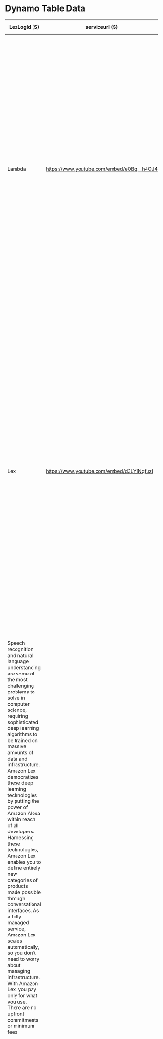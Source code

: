 # Dynamo Table Data

|LexLogId (S)	|serviceurl (S)	|servicevalue (S)	|
|---	|---	|---	|
|Lambda	|https://www.youtube.com/embed/eOBq__h4OJ4	|AWS Lambda lets you run code without provisioning or managing servers. You pay only for the compute time you consume - there is no charge when your code is not running.  With Lambda, you can run code for virtually any type of application or backend service - all with zero administration. Just upload your code and Lambda takes care of everything required to run and scale your code with high availability. You can set up your code to automatically trigger from other AWS services or call it directly from any web or mobile app.	|
|Lex	|https://www.youtube.com/embed/d3LYlNqfuzI	|Amazon Lex is a service for building conversational interfaces into any application using voice and text. Amazon Lex provides the advanced deep learning functionalities of automatic speech recognition (ASR) for converting speech to text, and natural language understanding (NLU) to recognize the intent of the text, to enable you to build applications with highly engaging user experiences and lifelike conversational interactions. With Amazon Lex, the same deep learning technologies that power Amazon Alexa are now available to any developer, enabling you to quickly and easily build sophisticated, natural language, conversational bots (chatbots).
Speech recognition and natural language understanding are some of the most challenging problems to solve in computer science, requiring sophisticated deep learning algorithms to be trained on massive amounts of data and infrastructure. Amazon Lex democratizes these deep learning technologies by putting the power of Amazon Alexa within reach of all developers. Harnessing these technologies, Amazon Lex enables you to define entirely new categories of products made possible through conversational interfaces. As a fully managed service, Amazon Lex scales automatically, so you don't need to worry about managing infrastructure. With Amazon Lex, you pay only for what you use. There are no upfront commitments or minimum fees	|
|Sumerian	|https://www.youtube.com/embed/_Q3QKFp3zlo	|Amazon Sumerian lets you create and run virtual reality (VR), augmented reality (AR), and 3D applications quickly and easily without requiring any specialized programming or 3D graphics expertise. With Sumerian, you can build highly immersive and interactive scenes that run on popular hardware such as Oculus Go, Oculus Rift, HTC Vive, HTC Vive Pro, Google Daydream, and Lenovo Mirage as well as Android and iOS mobile devices. For example, you can build a virtual classroom that lets you train new employees around the world, or you can build a virtual environment that enables people to tour a building remotely. Sumerian makes it easy to create all the building blocks needed to build highly immersive and interactive 3D experiences including adding objects (e.g. characters, furniture, and landscape), and designing, animating, and scripting environments. Sumerian does not require specialized expertise and you can design scenes directly from your browser.	|
|ec 2	|https://www.youtube.com/embed/TsRBftzZsQo	|Amazon Elastic Compute Cloud (Amazon EC2) is a web service that provides secure, resizable compute capacity in the cloud. It is designed to make web-scale cloud computing easier for developers. Amazon EC2's simple web service interface allows you to obtain and configure capacity with minimal friction. It provides you with complete control of your computing resources and lets you run on Amazon's proven computing environment. Amazon EC2 reduces the time required to obtain and boot new server instances to minutes, allowing you to quickly scale capacity, both up and down, as your computing requirements change. Amazon EC2 changes the economics of computing by allowing you to pay only for capacity that you actually use. Amazon EC2 provides developers the tools to build failure resilient applications and isolate them from common failure scenarios.	|
|ec2	|https://www.youtube.com/embed/TsRBftzZsQo	|Amazon Elastic Compute Cloud (Amazon EC2) is a web service that provides secure, resizable compute capacity in the cloud. It is designed to make web-scale cloud computing easier for developers. Amazon EC2's simple web service interface allows you to obtain and configure capacity with minimal friction. It provides you with complete control of your computing resources and lets you run on Amazon's proven computing environment. Amazon EC2 reduces the time required to obtain and boot new server instances to minutes, allowing you to quickly scale capacity, both up and down, as your computing requirements change. Amazon EC2 changes the economics of computing by allowing you to pay only for capacity that you actually use. Amazon EC2 provides developers the tools to build failure resilient applications and isolate them from common failure scenarios.	|
|lambda	|https://www.youtube.com/embed/eOBq__h4OJ4	|AWS Lambda lets you run code without provisioning or managing servers. You pay only for the compute time you consume - there is no charge when your code is not running. With Lambda, you can run code for virtually any type of application or backend service - all with zero administration. Just upload your code and Lambda takes care of everything required to run and scale your code with high availability. You can set up your code to automatically trigger from other AWS services or call it directly from any web or mobile app.	|
|lex	|https://www.youtube.com/embed/d3LYlNqfuzI	|Amazon Lex is a service for building conversational interfaces into any application using voice and text. Amazon Lex provides the advanced deep learning functionalities of automatic speech recognition (ASR) for converting speech to text, and natural language understanding (NLU) to recognize the intent of the text, to enable you to build applications with highly engaging user experiences and lifelike conversational interactions. With Amazon Lex, the same deep learning technologies that power Amazon Alexa are now available to any developer, enabling you to quickly and easily build sophisticated, natural language, conversational bots (chatbots).
Speech recognition and natural language understanding are some of the most challenging problems to solve in computer science, requiring sophisticated deep learning algorithms to be trained on massive amounts of data and infrastructure. Amazon Lex democratizes these deep learning technologies by putting the power of Amazon Alexa within reach of all developers. Harnessing these technologies, Amazon Lex enables you to define entirely new categories of products made possible through conversational interfaces. As a fully managed service, Amazon Lex scales automatically, so you don't need to worry about managing infrastructure. With Amazon Lex, you pay only for what you use. There are no upfront commitments or minimum fees	|
|sns	|https://www.youtube.com/embed/u5j1U3qFXDY	|Amazon Simple Notification Service (SNS) is a highly available, durable, secure, fully managed pub/sub messaging service that enables you to decouple microservices, distributed systems, and serverless applications. Amazon SNS provides topics for high-throughput, push-based, many-to-many messaging. Using Amazon SNS topics, your publisher systems can fan out messages to a large number of subscriber endpoints for parallel processing, including Amazon SQS queues, AWS Lambda functions, and HTTP/S webhooks. Additionally, SNS can be used to fan out notifications to end users using mobile push, SMS, and email. You can get started with Amazon SNS in minutes by using the AWS Management Console, AWS Command Line Interface (CLI), or AWS Software Development Kit (SDK).	|
|sqs	|https://www.youtube.com/embed/XrX7rb6M3jw	| Amazon Simple Queue Service (SQS) is a fully managed message queuing service that enables you to decouple and scale microservices, distributed systems, and serverless applications. SQS eliminates the complexity and overhead associated with managing and operating message oriented middleware, and empowers developers to focus on differentiating work. Using SQS, you can send, store, and receive messages between software components at any volume, without losing messages or requiring other services to be available. Get started with SQS in minutes using the AWS console, Command Line Interface or SDK of your choice, and three simple commands. SQS offers two types of message queues. Standard queues offer maximum throughput, best-effort ordering, and at-least-once delivery. SQS FIFO queues are designed to guarantee that messages are processed exactly once, in the exact order that they are sent.	|
|sumerian	|https://www.youtube.com/embed/_Q3QKFp3zlo	|Amazon Sumerian lets you create and run virtual reality (VR), augmented reality (AR), and 3D applications quickly and easily without requiring any specialized programming or 3D graphics expertise. With Sumerian, you can build highly immersive and interactive scenes that run on popular hardware such as Oculus Go, Oculus Rift, HTC Vive, HTC Vive Pro, Google Daydream, and Lenovo Mirage as well as Android and iOS mobile devices. For example, you can build a virtual classroom that lets you train new employees around the world, or you can build a virtual environment that enables people to tour a building remotely. Sumerian makes it easy to create all the building blocks needed to build highly immersive and interactive 3D experiences including adding objects (e.g. characters, furniture, and landscape), and designing, animating, and scripting environments. Sumerian does not require specialized expertise and you can design scenes directly from your browser.	|

